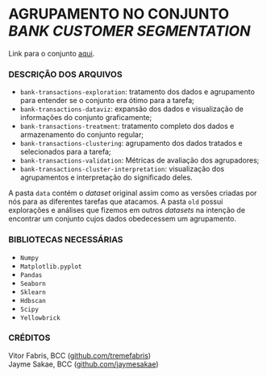 # AGRUPAMENTO NO CONJUNTO *BANK CUSTOMER SEGMENTATION*

Link para o conjunto [aqui](https://www.kaggle.com/datasets/shivamb/bank-customer-segmentation).  

### DESCRIÇÃO DOS ARQUIVOS

- ```bank-transactions-exploration```: tratamento dos dados e agrupamento para entender se o conjunto era ótimo para a tarefa;
- ```bank-transactions-dataviz```: expansão dos dados e visualização de informações do conjunto graficamente;
- ```bank-transactions-treatment```: tratamento completo dos dados e armazenamento do conjunto regular;
- ```bank-transactions-clustering```: agrupamento dos dados tratados e selecionados para a tarefa;
- ```bank-transactions-validation```: Métricas de avaliação dos agrupadores;
- ```bank-transactions-cluster-interpretation```: visualização dos agrupamentos e interpretação do significado deles.

A pasta ```data``` contém o *dataset* original assim como as versões criadas por nós para as diferentes tarefas que atacamos. A pasta ```old``` possui explorações e análises que fizemos em outros *datasets* na intenção de encontrar um conjunto cujos dados obedecessem um agrupamento.

### BIBLIOTECAS NECESSÁRIAS
- ```Numpy```
- ```Matplotlib.pyplot```
- ```Pandas```
- ```Seaborn```
- ```Sklearn```
- ```Hdbscan```
- ```Scipy```
- ```Yellowbrick```

### CRÉDITOS

Vitor Fabris, BCC ([github.com/tremefabris](https://github.com/tremefabris))  
Jayme Sakae, BCC ([github.com/jaymesakae](https://github.com/jaymesakae))
